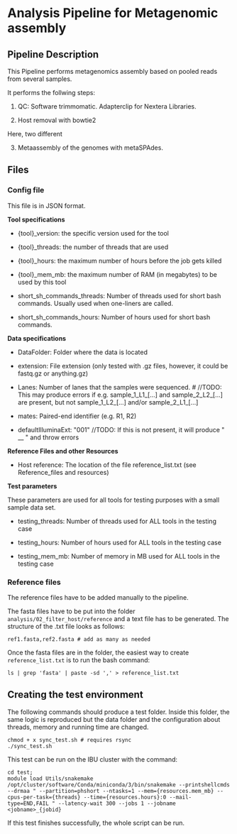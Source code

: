 # Analysis Pipeline for Metagenomic assembly

## Pipeline Description

This Pipeline performs metagenomics assembly based on pooled reads from several
samples.

It performs the follwing steps:

1) QC: Software trimmomatic. Adapterclip for Nextera Libraries.

2) Host removal with bowtie2

Here, two different

3) Metaassembly of the genomes with metaSPAdes.


## Files

### Config file

This file is in JSON format.

**Tool specifications**

* {tool}_version: the specific version used for the tool

* {tool}_threads: the number of threads that are used

* {tool}_hours: the maximum number of hours before the job gets killed

* {tool}_mem_mb: the maximum number of RAM (in megabytes) to be used by this tool

* short_sh_commands_threads: Number of threads used for short bash commands. Usually used when one-liners are called.

* short_sh_commands_hours: Number of hours used for short bash commands.

**Data specifications**

* DataFolder: Folder where the data is located

* extension: File extension (only tested with .gz files, however, it could be fastq.gz or anything.gz)

* Lanes: Number of lanes that the samples were sequenced. # //TODO: This may produce errors if e.g. sample_1_L1_[...] and sample_2_L2_[...] are present, but not sample_1_L2_[...] and/or sample_2_L1_[...]

* mates: Paired-end identifier (e.g. R1, R2)

* defaultIlluminaExt: "001" //TODO: If this is not present, it will produce " __ " and throw errors

**Reference Files and other Resources**

* Host reference: The location of the file reference_list.txt (see Reference_files and resources)

**Test parameters**

These parameters are used for all tools for testing purposes with a small sample data set.

* testing_threads: Number of threads used for ALL tools in the testing case

* testing_hours: Number of hours used for ALL tools in the testing case

* testing_mem_mb: Number of memory in MB used for ALL tools in the testing case

### Reference files

The reference files have to be added manually to the pipeline.

The fasta files have to be put into the folder `analysis/02_filter_host/reference` and
a text file has to be generated. The structure of the .txt file looks as follows:

```
ref1.fasta,ref2.fasta # add as many as needed
```

Once the fasta files are in the folder, the easiest way to create `reference_list.txt`
is to run the bash command:

```
ls | grep 'fasta' | paste -sd ',' > reference_list.txt
```

## Creating the test environment

The following commands should produce a test folder. Inside this folder,
the same logic is reproduced but the data folder and the configuration about
threads, memory and running time are changed.

```
chmod + x sync_test.sh # requires rsync
./sync_test.sh
```

This test can be run on the IBU cluster with the command:

```
cd test;
module load Utils/snakemake
/opt/cluster/software/Conda/miniconda/3/bin/snakemake --printshellcmds --drmaa " --partition=phshort --ntasks=1 --mem={resources.mem_mb} --cpus-per-task={threads} --time={resources.hours}:0 --mail-type=END,FAIL " --latency-wait 300 --jobs 1 --jobname <jobname>_{jobid}
```

If this test finishes successfully, the whole script can be run.
